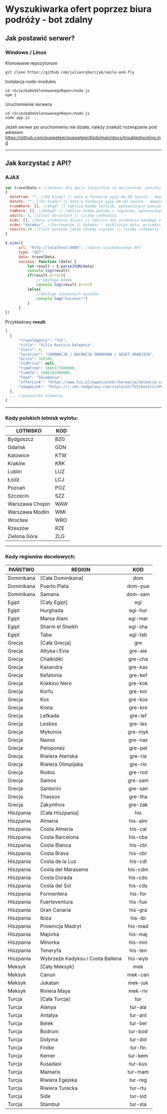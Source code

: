 # Wyszukiwarka ofert poprzez biura podróży - bot zdalny
## Jak postawić serwer?
### Windows / Linux
Klonowanie repozytorium
```console
git clone https://github.com/julianrybarczyk/smile-and-fly
```

Instalacja node-modules
```console
cd <SciezkaDoSklonowanegoRepo>/node-js
npm i
```

Uruchomienie serwera
```console
cd <SciezkaDoSklonowanegoRepo>/node-js
node app.js
```
Jeżeli serwer po uruchomieniu nie działa, należy znaleźć rozwiązanie pod adresem https://github.com/puppeteer/puppeteer/blob/main/docs/troubleshooting.md 

---
## Jak korzystać z API?
### AJAX
```js
var travelData = //zmienna dla opcji (wszystkie są opcjonalne, poniżej zaprezentowano domyślne.) 
{ 
  dateFrom: "", //Od kiedy? || data w formacie yyyy-mm-dd (pusta - dowolne)
  dateTo: "", //Do kiedy? || data w formacie yyyy-mm-dd (pusta - dowolne)
  fromWhere: [], //Skąd? || tablica kodów lotnisk, wymienionych poniżej (puste - dowolne)
  toWhere: [], //Dokąd? || tablica kodów państw i regionów, wymienionych poniżej (puste - dowolne)
  adults: 1, //Ilość dorosłych || liczba całkowita
  kids: [], //Daty urodzenia dzieci || tablica dat urodzenia każdego z dzieci, w formacie yyyy-mm-dd (np. dla 2 dzieci podajemy 2 daty.)
  order:"dateAsc", //Sortowanie || dateAsc - najbliższa data; priceAsc - cena rosnąco; priceDesc - cena malejąco
  results:30 //Ilość wyników jakie chcemy uzyskać || liczba całkowita (Pamiętaj - w zależności od ilości wyników, czas zbierania ofert może się wydłużyć.)
}

$.ajax({
      url: "http://localhost:8888", //adres uruchomionego API
      type: "GET",
      data: travelData,
      success: function (data) {
          let result = $.parseJSON(data)
          console.log(result)
          if(result.error){
              // obsługa błędu
              console.log(result.error)
          }else{
              //obsługa uzyskanych wyników
              console.log("Success!")
          }
      }
})
```

Przykładowy **result**:
```js
[
  {
      "travelAgency": "TUI",
      "title": "Villa Rustica Dalmatia",
      "stars": 4,
      "location": "CHORWACJA / DALMACJA ŚRODKOWA / SEGET VRANJICA",
      "price": 326345,
      "oldPrice": null,
      "timeFrom": 1685577600000,
      "timeTo": 1686182400000,
      "food": "Śniadanie",
      "offerLink": "https://www.tui.pl/wypoczynek/chorwacja/dalmacja-srodkowa/villa-rustica-dalmatia-spu23001/OfferCodeWS/WAWSPU20230601104020230601202306081330L07SPU23001YGRGA01ROGYGRA01",
      "imageLink": "https://r.cdn.redgalaxy.com/scale/o2/TUI/hotels/SPU23001/S22/19348639.jpg?dstw=1200&dsth=1191.044776119403&srcw=268&srch=266&srcx=1%2F2&srcy=1%2F2&srcmode=3&type=1&quality=80"
  },
  ... //pozostałe elementy
]
```

---
### Kody polskich lotnisk wylotu:
| LOTNISKO          | KOD |
|-------------------|-----|
| Bydgoszcz         | BZG |
| Gdańsk            | GDN |
| Katowice          | KTW |
| Kraków            | KRK |
| Lublin            | LUZ |
| Łódź              | LCJ |
| Poznań            | POZ |
| Szczecin          | SZZ |
| Warszawa Chopin   | WAW |
| Warszawa Modlin   | WMI |
| Wrocław           | WRO |
| Rzeszów           | RZE |
| Zielona Góra      | ZLG |

---

### Kody regionów docelowych:
| PAŃSTWO    | REGION                           |   KOD   |
|------------|----------------------------------|:-------:|
| Dominikana | [Cała Dominikana]                |   dom   |
| Dominikana | Puerto Plata                     | dom-pue |
| Dominikana | Samana                           | dom-sam |
| Egipt      | [Cały Egipt]                     |   egi   |
| Egipt      | Hurghada                         | egi-hur |
| Egipt      | Marsa Alam                       | egi-mar |
| Egipt      | Sharm el Sheikh                  | egi-sha |
| Egipt      | Taba                             | egi-tab |
| Grecja     | [Cała Grecja]                    |   gre   |
| Grecja     | Attyka i Evia                    | gre-aie |
| Grecja     | Chalkidiki                       | gre-cha |
| Grecja     | Kasandra                         | gre-kas |
| Grecja     | Kefalonia                        | gre-kef |
| Grecja     | Kokkino Nero                     | gre-kok |
| Grecja     | Korfu                            | gre-kor |
| Grecja     | Kos                              | gre-kos |
| Grecja     | Kreta                            | gre-kre |
| Grecja     | Lefkada                          | gre-lef |
| Grecja     | Lesbos                           | gre-les |
| Grecja     | Mykonos                          | gre-myk |
| Grecja     | Naxos                            | gre-nax |
| Grecja     | Peloponez                        | gre-pel |
| Grecja     | Riwiera Ateńska                  | gre-ria |
| Grecja     | Riwiera Olimpijska               | gre-rio |
| Grecja     | Rodos                            | gre-rod |
| Grecja     | Samos                            | gre-sam |
| Grecja     | Santorini                        | gre-san |
| Grecja     | Thassos                          | gre-tha |
| Grecja     | Zakynthos                        | gre-zak |
| Hiszpania  | [Cała Hiszpania]                 |   his   |
| Hiszpania  | Almeria                          | his-alm |
| Hiszpania  | Costa Almeria                    | his-cal |
| Hiszpania  | Costa Barcelona                  | his-cba |
| Hiszpania  | Costa Blanca                     | his-cbl |
| Hiszpania  | Costa Brava                      | his-cbr |
| Hiszpania  | Costa de la Luz                  | his-cdl |
| Hiszpania  | Costa del Marasame               | his-cdm |
| Hiszpania  | Costa Dorada                     | his-cdo |
| Hiszpania  | Costa del Sol                    | his-cds |
| Hiszpania  | Formentera                       | his-for |
| Hiszpania  | Fuerteventura                    | his-fue |
| Hiszpania  | Gran Canaria                     | his-gra |
| Hiszpania  | Ibiza                            | his-ibi |
| Hiszpania  | Prowincja Madryt                 | his-mad |
| Hiszpania  | Majorka                          | his-maj |
| Hiszpania  | Minorka                          | his-min |
| Hiszpania  | Teneryfa                         | his-ten |
| Hiszpania  | Wybrzeże Kadyksu i Costa Ballena | his-wyb |
| Meksyk     | [Cały Meksyk]                    |   mek   |
| Meksyk     | Canun                            | mek-can |
| Meksyk     | Jukatan                          | mek-juk |
| Meksyk     | Riviera Maya                     | mek-riv |
| Turcja     | [Cała Turcja]                    |   tur   |
| Turcja     | Alanya                           | tur-ala |
| Turcja     | Antalya                          | tur-ant |
| Turcja     | Belek                            | tur-bel |
| Turcja     | Bodrum                           | tur-bod |
| Turcja     | Didyma                           | tur-did |
| Turcja     | Finike                           | tur-fin |
| Turcja     | Kemer                            | tur-kem |
| Turcja     | Kusadasi                         | tur-kus |
| Turcja     | Mamaris                          | tur-mam |
| Turcja     | Riwiera Egejska                  | tur-reg |
| Turcja     | Riwiera Turecka                  | tur-rtu |
| Turcja     | Side                             | tur-sid |
| Turcja     | Stambuł                          | tur-sta |

